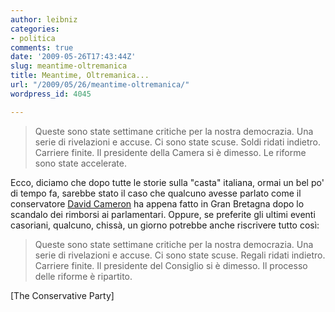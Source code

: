 ```yaml
---
author: leibniz
categories:
- politica
comments: true
date: '2009-05-26T17:43:44Z'
slug: meantime-oltremanica
title: Meantime, Oltremanica...
url: "/2009/05/26/meantime-oltremanica/"
wordpress_id: 4045

---
```

> Queste sono state settimane critiche per la nostra democrazia. Una serie di rivelazioni e accuse. Ci sono state scuse. Soldi ridati indietro. Carriere finite. Il presidente della Camera si è dimesso. Le riforme sono state accelerate.


Ecco, diciamo che dopo tutte le storie sulla "casta" italiana, ormai un bel po' di tempo fa, sarebbe stato il caso che qualcuno avesse parlato come il conservatore [David Cameron](http://www.conservatives.com/News/Speeches/2009/05/David_Cameron_Fixing_Broken_Politics.aspx) ha appena fatto in Gran Bretagna dopo lo scandalo dei rimborsi ai parlamentari. Oppure, se preferite gli ultimi eventi casoriani, qualcuno, chissà, un giorno potrebbe anche riscrivere tutto così:


> Queste sono state settimane critiche per la nostra democrazia. Una serie di rivelazioni e accuse. Ci sono state scuse. Regali ridati indietro. Carriere finite. Il presidente del Consiglio si è dimesso. Il processo delle riforme è ripartito.


[The Conservative Party]
